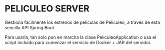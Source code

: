 # PELICULEO SERVER

Gestiona fácilmente los estrenos de películas de Peliculeo,
a través de esta sencilla API Spring Boot.

Para usarla, tan solo pon en marcha la clase PeliculeoApplication o usa el script incluido para comenzar
el servicio de Docker + JAR del servidor.

